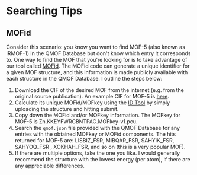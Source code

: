 # Searching Tips

## MOFid
Consider this scenario: you know you want to find MOF-5 (also known as IRMOF-1) in the QMOF Database but don't know which entry it corresponds to. One way to find the MOF that you're looking for is to take advantage of our tool called [MOFid](https://github.com/snurr-group/mofid). The MOFid code can generate a unique identifier for a given MOF structure, and this information is made publicly available with each structure in the QMOF Database. I outline the steps below:

1. Download the CIF of the desired MOF from the internet (e.g. from the original source publication). An example CIF for MOF-5 is [here](https://github.com/iRASPA/RASPA2/blob/master/structures/mofs/cif/IRMOF-1.cif).
2. Calculate its unique MOFid/MOFkey using the [ID Tool](https://snurr-group.github.io/web-mofid/) by simply uploading the structure and hitting submit.
3. Copy down the MOFid and/or MOFkey information. The MOFkey for MOF-5 is Zn.KKEYFWRCBNTPAC.MOFkey-v1.pcu.
4. Search the `qmof.json` file provided with the QMOF Database for any entries with the obtained MOFkey or MOFid components. The hits returned for MOF-5 are: LISBIZ_FSR, MIBQAR_FSR, SAHYIK_FSR, SAHYOQ_FSR , XOKHAH_FSR, and so on (this is a very popular MOF).
5. If there are multiple options, take the one you like. I would generally recommend the structure with the lowest energy (per atom), if there are any appreciable differences. 
